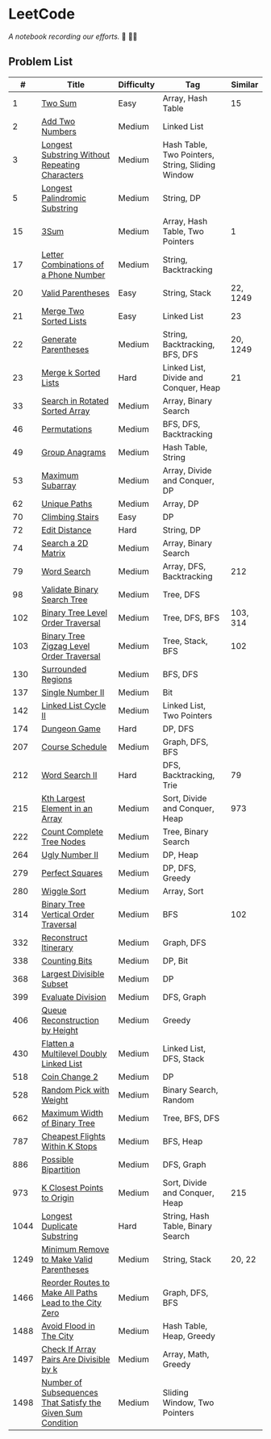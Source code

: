 # LeetCode

_A notebook recording our efforts._ :runner: :running_woman:

## Problem List

|  #  |   Title  | Difficulty | Tag | Similar
|-----|----------|------------|-----|--------
|1|[Two Sum](https://github.com/garyzccisme/leetcode/tree/master/solutions/0001.Two_Sum) | Easy | Array, Hash Table | 15 |
|2|[Add Two Numbers](https://github.com/garyzccisme/leetcode/tree/master/solutions/0002.Add_Two_Numbers) | Medium | Linked List |
|3|[Longest Substring Without Repeating Characters](https://github.com/garyzccisme/leetcode/tree/master/solutions/0003.Longest_Substring_Without_Repeating_Characters) | Medium | Hash Table, Two Pointers, String, Sliding Window
|5|[Longest Palindromic Substring](https://github.com/garyzccisme/leetcode/tree/master/solutions/0005.Longest_Palindromic_Substring) | Medium| String, DP | 
|15|[3Sum](https://github.com/garyzccisme/leetcode/tree/master/solutions/0015.3Sum) | Medium | Array, Hash Table, Two Pointers | 1 |
|17|[Letter Combinations of a Phone Number](https://github.com/garyzccisme/leetcode/tree/master/solutions/0017.Letter_Combinations_of_a_Phone_Number)| Medium | String, Backtracking |
|20|[Valid Parentheses](https://github.com/garyzccisme/leetcode/tree/master/solutions/0020.Valid_Parentheses) | Easy | String, Stack | 22, 1249
|21|[Merge Two Sorted Lists](https://github.com/garyzccisme/leetcode/tree/master/solutions/0021.Merge_Two_Sorted_Lists) | Easy | Linked List | 23
|22|[Generate Parentheses](https://github.com/garyzccisme/leetcode/tree/master/solutions/0022.Generate_Parentheses) | Medium | String, Backtracking, BFS, DFS | 20, 1249 |
|23|[Merge k Sorted Lists](https://leetcode.com/problems/merge-k-sorted-lists/) | Hard | Linked List, Divide and Conquer, Heap | 21
|33|[Search in Rotated Sorted Array](https://github.com/garyzccisme/leetcode/tree/master/solutions/0033.Search_in_Rotated_Sorted_Array) | Medium | Array, Binary Search
|46|[Permutations](https://github.com/garyzccisme/leetcode/tree/master/solutions/0046.Permutations) | Medium | BFS, DFS, Backtracking |
|49|[Group Anagrams](https://github.com/garyzccisme/leetcode/tree/master/solutions/0049.Group_Anagrams)| Medium | Hash Table, String |
|53|[Maximum Subarray](https://github.com/garyzccisme/leetcode/tree/master/solutions/0053.Maximum_Subarray) | Medium | Array, Divide and Conquer, DP
|62|[Unique Paths](https://github.com/garyzccisme/leetcode/tree/master/solutions/0062.Unique_Paths) | Medium | Array, DP
|70|[Climbing Stairs](https://github.com/garyzccisme/leetcode/tree/master/solutions/0070.Climbing_Stairs) | Easy | DP
|72|[Edit Distance](https://github.com/garyzccisme/leetcode/tree/master/solutions/0072.Edit_Distance) | Hard | String, DP |
|74|[Search a 2D Matrix](https://github.com/garyzccisme/leetcode/tree/master/solutions/0074.Search_a_2D_Matrix) | Medium | Array, Binary Search
|79|[Word Search](https://github.com/garyzccisme/leetcode/tree/master/solutions/0079.Word_Search) | Medium | Array, DFS, Backtracking | 212 |
|98|[Validate Binary Search Tree](https://github.com/garyzccisme/leetcode/tree/master/solutions/0098.Validate_Binary_Search_Tree) | Medium | Tree, DFS
|102|[Binary Tree Level Order Traversal](https://github.com/garyzccisme/leetcode/tree/master/solutions/0102.Binary_Tree_Level_Order_Traversal) | Medium | Tree, DFS, BFS | 103, 314
|103|[Binary Tree Zigzag Level Order Traversal](https://github.com/garyzccisme/leetcode/tree/master/solutions/0103.Binary_Tree_Zigzag_Level_Order_Traversal) | Medium | Tree, Stack, BFS |  102
|130|[Surrounded Regions](https://github.com/garyzccisme/leetcode/tree/master/solutions/0130.Surrounded_Regions) | Medium | BFS, DFS | 
|137|[Single Number II](https://github.com/garyzccisme/leetcode/tree/master/solutions/0137.Single_Number_II) | Medium | Bit
|142|[Linked List Cycle II](https://github.com/garyzccisme/leetcode/tree/master/solutions/0142.Linked_List_Cycle_II) | Medium | Linked List, Two Pointers |
|174|[Dungeon Game](https://github.com/garyzccisme/leetcode/tree/master/solutions/0174.Dungeon_Game) | Hard | DP, DFS |
|207|[Course Schedule](https://github.com/garyzccisme/leetcode/tree/master/solutions/0207.Course_Schedule)| Medium | Graph, DFS, BFS |
|212|[Word Search II](https://github.com/garyzccisme/leetcode/tree/master/solutions/0212.Word_Search_II) | Hard | DFS, Backtracking, Trie | 79 |
|215|[Kth Largest Element in an Array](https://github.com/garyzccisme/leetcode/tree/master/solutions/0215.Kth_Largest_Element_in_an_Array) | Medium | Sort, Divide and Conquer, Heap | 973 |
|222|[Count Complete Tree Nodes](https://github.com/garyzccisme/leetcode/tree/master/solutions/0222.Count_Complete_Tree_Nodes) | Medium | Tree, Binary Search
|264|[Ugly Number II](https://leetcode.com/problems/ugly-number-ii/) | Medium | DP, Heap | 
|279|[Perfect Squares](https://github.com/garyzccisme/leetcode/tree/master/solutions/0279.Perfect_Squares) | Medium | DP, DFS, Greedy
|280|[Wiggle Sort](https://github.com/garyzccisme/leetcode/tree/master/solutions/0280.Wiggle_Sort) | Medium | Array, Sort | 
|314|[Binary Tree Vertical Order Traversal](https://github.com/garyzccisme/leetcode/tree/master/solutions/0314.Binary_Tree_Vertical_Order_Traversal) | Medium | BFS | 102
|332|[Reconstruct Itinerary](https://github.com/garyzccisme/leetcode/tree/master/solutions/0332.Reconstruct_Itinerary) | Medium | Graph, DFS
|338|[Counting Bits](https://github.com/garyzccisme/leetcode/tree/master/solutions/0338.Couting_Bits)| Medium | DP, Bit |
|368|[Largest Divisible Subset](https://github.com/garyzccisme/leetcode/tree/master/solutions/0368.Largest_Divisible_Subset) | Medium | DP 
|399|[Evaluate Division](https://github.com/garyzccisme/leetcode/tree/master/solutions/0399.Evaluate_Division) | Medium | DFS, Graph 
|406|[Queue Reconstruction by Height](https://github.com/garyzccisme/leetcode/tree/master/solutions/0406.Queue_Reconstruction_by_Height) | Medium | Greedy
|430|[Flatten a Multilevel Doubly Linked List](https://github.com/garyzccisme/leetcode/tree/master/solutions/0430.Flatten_a_Multilevel_Doubly_Linked_List) | Medium | Linked List, DFS, Stack
|518|[Coin Change 2](https://github.com/garyzccisme/leetcode/tree/master/solutions/0518.Coin_Change_2) | Medium | DP | 
|528|[Random Pick with Weight](https://github.com/garyzccisme/leetcode/tree/master/solutions/0528.Random_Pick_with_Weight) | Medium | Binary Search, Random
|662|[Maximum Width of Binary Tree](https://github.com/garyzccisme/leetcode/tree/master/solutions/0662.Maximum_Width_of_Binary_Tree) | Medium | Tree, BFS, DFS |
|787|[Cheapest Flights Within K Stops](https://github.com/garyzccisme/leetcode/tree/master/solutions/0787.Cheapest_Flights_Within_K_Stops) | Medium | BFS, Heap
|886|[Possible Bipartition](https://github.com/garyzccisme/leetcode/tree/master/solutions/0886.Possible_Bipartition)| Medium | DFS, Graph |
|973|[K Closest Points to Origin](https://github.com/garyzccisme/leetcode/tree/master/solutions/0973.K_Closest_Points_to_Origin) | Medium | Sort, Divide and Conquer, Heap | 215 |
|1044|[Longest Duplicate Substring](https://github.com/garyzccisme/leetcode/tree/master/solutions/1044.Longest_Duplicate_Substring) | Hard | String, Hash Table, Binary Search
|1249|[Minimum Remove to Make Valid Parentheses](https://github.com/garyzccisme/leetcode/tree/master/solutions/1249.Minimum_Remove_to_Make_Valid_Parentheses) | Medium | String, Stack | 20, 22
|1466|[Reorder Routes to Make All Paths Lead to the City Zero](https://github.com/garyzccisme/leetcode/tree/master/solutions/1466.Reorder_Routes_to_Make_All_Paths_Lead_to_the_City_Zero) | Medium | Graph, DFS, BFS |
|1488|[Avoid Flood in The City](https://github.com/garyzccisme/leetcode/tree/master/solutions/1488.Avoid_Flood_in_The_City) | Medium | Hash Table, Heap, Greedy
|1497|[Check If Array Pairs Are Divisible by k](https://github.com/garyzccisme/leetcode/tree/master/solutions/1497.Check_If_Array_Pairs_Are_Divisible_by_k) | Medium | Array, Math, Greedy | 
|1498|[Number of Subsequences That Satisfy the Given Sum Condition](https://github.com/garyzccisme/leetcode/tree/master/solutions/1498.Number_of_Subsequences_That_Satisfy_the_Given_Sum_Condition) | Medium | Sliding Window, Two Pointers

